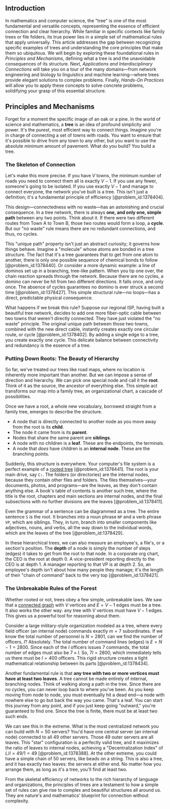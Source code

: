 ## Introduction
In mathematics and computer science, the "tree" is one of the most fundamental and versatile concepts, representing the essence of efficient connection and clear hierarchy. While familiar in specific contexts like family trees or file folders, its true power lies in a simple set of mathematical rules that apply universally. This article addresses the gap between recognizing specific examples of trees and understanding the core principles that make them so ubiquitous. We will begin by exploring these foundational rules in *Principles and Mechanisms*, defining what a tree is and the unavoidable consequences of its structure. Next, *Applications and Interdisciplinary Connections* will take you on a tour of the many domains—from network engineering and biology to linguistics and machine learning—where trees provide elegant solutions to complex problems. Finally, *Hands-On Practices* will allow you to apply these concepts to solve concrete problems, solidifying your grasp of this essential structure.

## Principles and Mechanisms

Forget for a moment the specific image of an oak or a pine. In the world of science and mathematics, a **tree** is an idea of profound simplicity and power. It's the purest, most efficient way to connect things. Imagine you're in charge of connecting a set of towns with roads. You want to ensure that it's possible to drive from any town to any other, but you want to use the absolute minimum amount of pavement. What do you build? You build a tree.

### The Skeleton of Connection

Let's make this more precise. If you have $V$ towns, the minimum number of roads you need to connect them all is exactly $V-1$. If you use any fewer, someone's going to be isolated. If you use exactly $V-1$ and manage to connect everyone, the network you've built is a tree. This isn't just a definition; it's a fundamental principle of efficiency [@problem_id:1378404].

This design—connectedness with no waste—has an astonishing and crucial consequence. In a tree network, there is always **one, and only one, simple path** between any two points. Think about it. If there were two different routes from Town A to Town B, those two routes would form a loop, a **cycle**. But our "no waste" rule means there are no redundant connections, and thus, no cycles.

This "unique path" property isn't just an abstract curiosity; it governs how things behave. Imagine a "molecule" whose atoms are bonded in a tree structure. The fact that it's a tree guarantees that to get from one atom to another, there is only one possible sequence of chemical bonds to follow [@problem_id:1378440]. Or consider a more dynamic example: a line of dominos set up in a branching, tree-like pattern. When you tip one over, the chain reaction spreads through the network. Because there are no cycles, a domino can never be hit from two different directions. It falls once, and only once. The absence of cycles guarantees no domino is ever struck a second time [@problem_id:1378427]. This simple structural rule—no loops—has a direct, predictable physical consequence.

What happens if we break this rule? Suppose our regional ISP, having built a beautiful tree network, decides to add one more fiber-optic cable between two towns that weren't directly connected. They have just violated the "no waste" principle. The original unique path between those two towns, combined with the new direct cable, instantly creates exactly one circular route, or cycle [@problem_id:1378402]. By adding a single edge to a tree, you create exactly one cycle. This delicate balance between connectivity and redundancy is the essence of a tree.

### Putting Down Roots: The Beauty of Hierarchy

So far, we've treated our trees like road maps, where no location is inherently more important than another. But we can impose a sense of direction and hierarchy. We can pick one special node and call it the **root**. Think of it as the source, the ancestor of everything else. This simple act transforms our map into a family tree, an organizational chart, a cascade of possibilities.

Once we have a root, a whole new vocabulary, borrowed straight from a family tree, emerges to describe the structure.
- A node that is directly connected to another node as you move away from the root is its **child**.
- The node it came from is its **parent**.
- Nodes that share the same parent are **siblings**.
- A node with no children is a **leaf**. These are the endpoints, the terminals.
- A node that *does* have children is an **internal node**. These are the branching points.

Suddenly, this structure is everywhere. Your computer's file system is a perfect example of a [rooted tree](@article_id:266366) [@problem_id:1378441]. The root is your main drive, say `C:`. The folders (or directories) are the internal nodes, because they contain other files and folders. The files themselves—your documents, photos, and programs—are the leaves, as they don't contain anything else. A book's table of contents is another such tree, where the title is the root, chapters and main sections are internal nodes, and the final subsections with no further divisions are the leaves [@problem_id:1378411].

Even the grammar of a sentence can be diagrammed as a tree. The entire sentence `S` is the root. It branches into a noun phrase `NP` and a verb phrase `VP`, which are siblings. They, in turn, branch into smaller components like adjectives, nouns, and verbs, all the way down to the individual words, which are the leaves of the tree [@problem_id:1378429].

In these hierarchical trees, we can also measure an employee's, a file's, or a section's position. The **depth** of a node is simply the number of steps (edges) it takes to get from the root to that node. In a corporate org chart, the CEO is the root at depth $0$. A vice-president reporting directly to the CEO is at depth $1$. A manager reporting to that VP is at depth $2$. So, an employee's depth isn't about how many people they manage; it's the length of their "chain of command" back to the very top [@problem_id:1378421].

### The Unbreakable Rules of the Forest

Whether rooted or not, trees obey a few simple, unbreakable laws. We saw that a [connected graph](@article_id:261237) with $V$ vertices and $E = V-1$ edges must be a tree. It also works the other way: any tree with $V$ vertices must have $V-1$ edges. This gives us a powerful tool for reasoning about them.

Consider a large military-style organization modeled as a tree, where every field officer (an internal node) commands exactly $m=7$ subordinates. If we know the total number of personnel is $N=2801$, can we find the number of officers, $I$? Absolutely. The total number of command lines (edges) is $E = N-1 = 2800$. Since each of the $I$ officers issues 7 commands, the total number of edges must also be $7 \times I$. So, $7I = 2800$, which immediately tells us there must be $I=400$ officers. This rigid structure creates a tight mathematical relationship between its parts [@problem_id:1378434].

Another fundamental rule is that **any tree with two or more vertices must have at least two leaves**. A tree cannot be made entirely of internal, branching nodes. Think of walking along a path in the tree. Since there are no cycles, you can never loop back to where you've been. As you keep moving from node to node, you must eventually hit a dead end—a node with nowhere else to go but back the way you came. That's a leaf. You can start this journey from any point, and if you just keep going "outward," you're guaranteed to find one. Since the tree is finite, there must be at least two such ends.

We can see this in the extreme. What is the most centralized network you can build with $N=50$ servers? You'd have one central server (an internal node) connected to all $49$ other servers. Those $49$ outer servers are all leaves. This "star" configuration is a perfectly valid tree, and it maximizes the ratio of leaves to internal nodes, achieving a "Decentralization Index" of $L/I = 49/1 = 49$ [@problem_id:1378388]. At the other extreme, you could have a simple chain of 50 servers, like beads on a string. This is also a tree, and it has exactly two leaves: the servers at either end. No matter how you arrange them, as long as it's a tree, you'll find at least two.

From the skeletal efficiency of networks to the rich hierarchy of language and organizations, the principles of trees are a testament to how a simple set of rules can give rise to complex and beautiful structures all around us. They are nature's and mathematics' blueprint for connection without complexity.